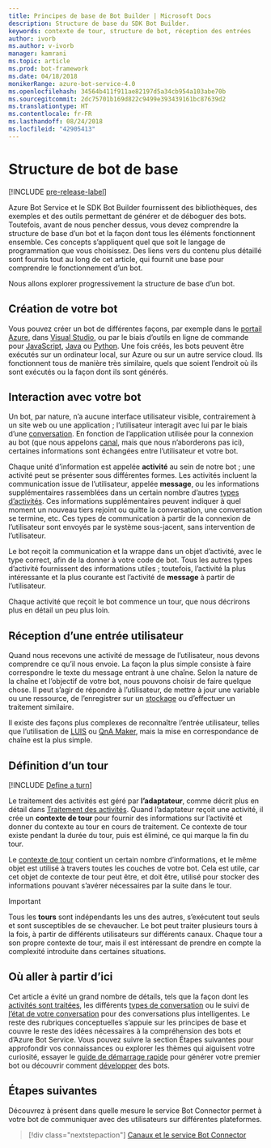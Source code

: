 ```yaml
---
title: Principes de base de Bot Builder | Microsoft Docs
description: Structure de base du SDK Bot Builder.
keywords: contexte de tour, structure de bot, réception des entrées
author: ivorb
ms.author: v-ivorb
manager: kamrani
ms.topic: article
ms.prod: bot-framework
ms.date: 04/18/2018
monikerRange: azure-bot-service-4.0
ms.openlocfilehash: 34564b411f911ae82197d5a34cb954a103abe70b
ms.sourcegitcommit: 2dc75701b169d822c9499e393439161bc87639d2
ms.translationtype: HT
ms.contentlocale: fr-FR
ms.lasthandoff: 08/24/2018
ms.locfileid: "42905413"
---
```

# <a name="basic-bot-structure"></a>Structure de bot de base

[!INCLUDE [pre-release-label](../includes/pre-release-label.md)]

Azure Bot Service et le SDK Bot Builder fournissent des bibliothèques, des exemples et des outils permettant de générer et de déboguer des bots. Toutefois, avant de nous pencher dessus, vous devez comprendre la structure de base d’un bot et la façon dont tous les éléments fonctionnent ensemble. Ces concepts s’appliquent quel que soit le langage de programmation que vous choisissez. Des liens vers du contenu plus détaillé sont fournis tout au long de cet article, qui fournit une base pour comprendre le fonctionnement d’un bot.

Nous allons explorer progressivement la structure de base d’un bot.

## <a name="creation-of-your-bot"></a>Création de votre bot

Vous pouvez créer un bot de différentes façons, par exemple dans le [portail Azure](~/bot-service-quickstart.md), dans [Visual Studio](~/dotnet/bot-builder-dotnet-sdk-quickstart.md), ou par le biais d’outils en ligne de commande pour [JavaScript](~/javascript/bot-builder-javascript-quickstart.md), [Java](~/java/bot-builder-java-quickstart.md) ou [Python](~/python/bot-builder-python-quickstart.md). Une fois créés, les bots peuvent être exécutés sur un ordinateur local, sur Azure ou sur un autre service cloud. Ils fonctionnent tous de manière très similaire, quels que soient l’endroit où ils sont exécutés ou la façon dont ils sont générés.

## <a name="interaction-with-your-bot"></a>Interaction avec votre bot

Un bot, par nature, n’a aucune interface utilisateur visible, contrairement à un site web ou une application ; l’utilisateur interagit avec lui par le biais d’une [conversation](~/v4sdk/bot-concepts.md#activities-and-conversations). En fonction de l’application utilisée pour la connexion au bot (que nous appelons [canal](~/v4sdk/bot-concepts.md), mais que nous n’aborderons pas ici), certaines informations sont échangées entre l’utilisateur et votre bot.

Chaque unité d’information est appelée **activité** au sein de notre bot ; une activité peut se présenter sous différentes formes. Les activités incluent la communication issue de l’utilisateur, appelée **message**, ou les informations supplémentaires rassemblées dans un certain nombre d’autres [types d’activités](~/bot-service-activities-entities.md). Ces informations supplémentaires peuvent indiquer à quel moment un nouveau tiers rejoint ou quitte la conversation, une conversation se termine, etc. Ces types de communication à partir de la connexion de l’utilisateur sont envoyés par le système sous-jacent, sans intervention de l’utilisateur.

Le bot reçoit la communication et la wrappe dans un objet d’activité, avec le type correct, afin de la donner à votre code de bot. Tous les autres types d’activité fournissent des informations utiles ; toutefois, l’activité la plus intéressante et la plus courante est l’activité de **message** à partir de l’utilisateur.

Chaque activité que reçoit le bot commence un tour, que nous décrirons plus en détail un peu plus loin.

## <a name="receiving-user-input"></a>Réception d’une entrée utilisateur

Quand nous recevons une activité de message de l’utilisateur, nous devons comprendre ce qu’il nous envoie. La façon la plus simple consiste à faire correspondre le texte du message entrant à une chaîne. Selon la nature de la chaîne et l’objectif de votre bot, nous pouvons choisir de faire quelque chose. Il peut s’agir de répondre à l’utilisateur, de mettre à jour une variable ou une ressource, de l’enregistrer sur un [stockage](~/v4sdk/bot-builder-storage-concept.md) ou d’effectuer un traitement similaire.

Il existe des façons plus complexes de reconnaître l’entrée utilisateur, telles que l’utilisation de [LUIS](~/v4sdk/bot-builder-concept-luis.md) ou [QnA Maker](~/v4sdk/bot-builder-howto-qna.md), mais la mise en correspondance de chaîne est la plus simple.

## <a name="defining-a-turn"></a>Définition d’un tour

[!INCLUDE [Define a turn](~/includes/snippet-definition-turn.md)]

Le traitement des activités est géré par **l’adaptateur**, comme décrit plus en détail dans [Traitement des activités](~/v4sdk/bot-builder-concept-activity-processing.md). Quand l’adaptateur reçoit une activité, il crée un **contexte de tour** pour fournir des informations sur l’activité et donner du contexte au tour en cours de traitement. Ce contexte de tour existe pendant la durée du tour, puis est éliminé, ce qui marque la fin du tour.

Le [contexte de tour](~/v4sdk/bot-builder-concept-activity-processing.md#turn-context) contient un certain nombre d’informations, et le même objet est utilisé à travers toutes les couches de votre bot. Cela est utile, car cet objet de contexte de tour peut être, et doit être, utilisé pour stocker des informations pouvant s’avérer nécessaires par la suite dans le tour.

> [!IMPORTANT]
> Tous les **tours** sont indépendants les uns des autres, s’exécutent tout seuls et sont susceptibles de se chevaucher. Le bot peut traiter plusieurs tours à la fois, à partir de différents utilisateurs sur différents canaux. Chaque tour a son propre contexte de tour, mais il est intéressant de prendre en compte la complexité introduite dans certaines situations.

## <a name="where-to-go-from-here"></a>Où aller à partir d’ici

Cet article a évité un grand nombre de détails, tels que la façon dont les [activités sont traitées](~/v4sdk/bot-builder-concept-activity-processing.md), les différents [types de conversation](~/v4sdk/bot-builder-conversations.md) ou le suivi de [l’état de votre conversation](~/v4sdk/bot-builder-storage-concept.md) pour des conversations plus intelligentes. Le reste des rubriques conceptuelles s’appuie sur les principes de base et couvre le reste des idées nécessaires à la compréhension des bots et d’Azure Bot Service. Vous pouvez suivre la section Étapes suivantes pour approfondir vos connaissances ou explorer les thèmes qui aiguisent votre curiosité, essayer le [guide de démarrage rapide](~/bot-service-quickstart.md) pour générer votre premier bot ou découvrir comment [développer](~/v4sdk/bot-builder-howto-send-messages.md) des bots.

## <a name="next-steps"></a>Étapes suivantes

Découvrez à présent dans quelle mesure le service Bot Connector permet à votre bot de communiquer avec des utilisateurs sur différentes plateformes.

> [!div class="nextstepaction"]
> [Canaux et le service Bot Connector](~/v4sdk/bot-concepts.md)
